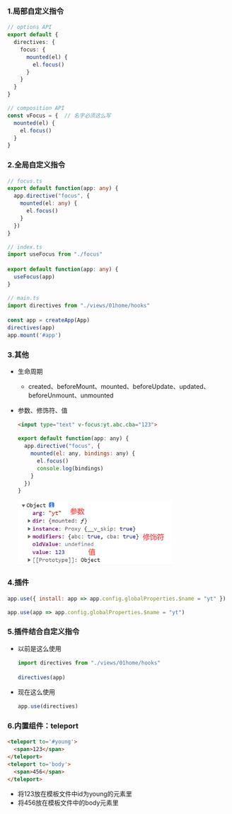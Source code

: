 ### 1.局部自定义指令

```ts
// options API
export default {
  directives: {
    focus: {
      mounted(el) {
        el.focus()
      }
    }
  }
}
```

```ts
// composition API
const vFocus = {  // 名字必须这么写
  mounted(el) {
    el.focus()
  }
}
```

### 2.全局自定义指令

```ts
// focus.ts
export default function(app: any) {
  app.directive("focus", {
    mounted(el: any) {
      el.focus()
    }
  })
}
```

```ts
// index.ts
import useFocus from "./focus"

export default function(app: any) {
  useFocus(app)
}
```

```ts
// main.ts
import directives from "./views/01home/hooks"

const app = createApp(App)
directives(app)
app.mount('#app')
```

### 3.其他

- 生命周期
  
  - created、beforeMount、mounted、beforeUpdate、updated、beforeUnmount、unmounted
  
- 参数、修饰符、值

  ```html
  <input type="text" v-focus:yt.abc.cba="123">
  ```

  ```js
  export default function(app: any) {
    app.directive("focus", {
      mounted(el: any, bindings: any) {
        el.focus()
        console.log(bindings)
      }
    })
  }
  ```

  <img src="images/image-20220802080245053.png" alt="image-20220802080245053" style="zoom: 67%;" />

### 4.插件

```js
app.use({ install: app => app.config.globalProperties.$name = "yt" })
```

```js
app.use(app => app.config.globalProperties.$name = "yt")
```

### 5.插件结合自定义指令

- 以前是这么使用

  ```js
  import directives from "./views/01home/hooks"
  
  directives(app)
  ```

- 现在这么使用

  ```js
  app.use(directives)
  ```

### 6.内置组件：teleport

```html
<teleport to='#young'>
  <span>123</span>
</teleport>
<teleport to='body'>
  <span>456</span>
</teleport>
```

- 将123放在模板文件中id为young的元素里
- 将456放在模板文件中的body元素里